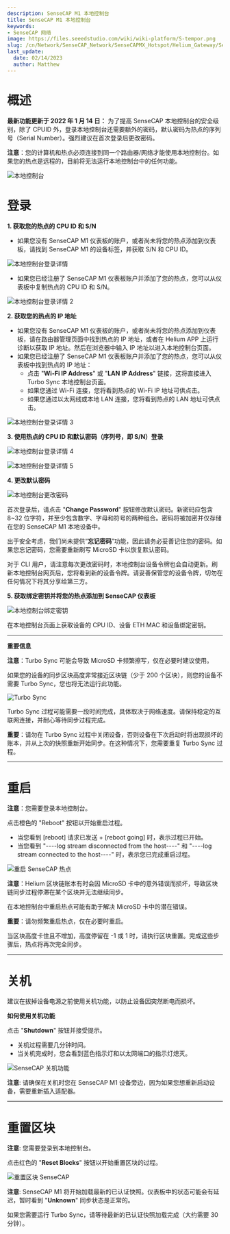 ```yaml
---
description: SenseCAP M1 本地控制台
title: SenseCAP M1 本地控制台
keywords:
- SenseCAP 网络
image: https://files.seeedstudio.com/wiki/wiki-platform/S-tempor.png
slug: /cn/Network/SenseCAP_Network/SenseCAPMX_Hotspot/Helium_Gateway/SenseCAP_M1/SenseCAP_M1_Local_Console
last_update:
  date: 02/14/2023
  author: Matthew
---
```



**概述**
============

**最新功能更新于 2022 年 1 月 14 日：** 为了提高 SenseCAP 本地控制台的安全级别，除了 CPUID 外，登录本地控制台还需要额外的密码，默认密码为热点的序列号（Serial Number）。强烈建议在首次登录后更改密码。

**注意**：您的计算机和热点必须连接到同一个路由器/网络才能使用本地控制台。如果您的热点是远程的，目前将无法运行本地控制台中的任何功能。

![本地控制台](https://www.sensecapmx.com/wp-content/uploads/2022/07/local-console.png)

**登录**
=========

**1\. 获取您的热点的 CPU ID 和 S/N**

*   如果您没有 SenseCAP M1 仪表板的账户，或者尚未将您的热点添加到仪表板，请找到 SenseCAP M1 的设备标签，并获取 S/N 和 CPU ID。

![本地控制台登录详情](https://www.sensecapmx.com/wp-content/uploads/2022/07/image-16.png)

*   如果您已经注册了 SenseCAP M1 仪表板账户并添加了您的热点，您可以从仪表板中复制热点的 CPU ID 和 S/N。

![本地控制台登录详情 2](https://www.sensecapmx.com/wp-content/uploads/2022/07/image-1-1.png)

**2\. 获取您的热点的 IP 地址**

*   如果您没有 SenseCAP M1 仪表板的账户，或者尚未将您的热点添加到仪表板，请在路由器管理页面中找到热点的 IP 地址，或者在 Helium APP 上运行诊断以获取 IP 地址。然后在浏览器中输入 IP 地址以进入本地控制台页面。
*   如果您已经注册了 SenseCAP M1 仪表板账户并添加了您的热点，您可以从仪表板中找到热点的 IP 地址：
    *   点击 "**Wi-Fi IP Address**" 或 "**LAN IP Address**" 链接，这将直接进入 Turbo Sync 本地控制台页面。
    *   如果您通过 Wi-Fi 连接，您将看到热点的 Wi-Fi IP 地址可供点击。
    *   如果您通过以太网线或本地 LAN 连接，您将看到热点的 LAN 地址可供点击。

![本地控制台登录详情 3](https://www.sensecapmx.com/wp-content/uploads/2022/07/wifi-name-ts-1.png)

**3\. 使用热点的 CPU ID 和默认密码（序列号，即 S/N）登录**

![本地控制台登录详情 4](https://www.sensecapmx.com/wp-content/uploads/2022/07/login-1.png)

![本地控制台登录详情 5](https://www.sensecapmx.com/wp-content/uploads/2022/07/image-2-1.png)

**4\. 更改默认密码**

![本地控制台更改密码](https://www.sensecapmx.com/wp-content/uploads/2022/07/change-password-1.png)

首次登录后，请点击 "**Change Password**" 按钮修改默认密码。新密码应包含 8~32 位字符，并至少包含数字、字母和符号的两种组合。密码将被加密并仅存储在您的 SenseCAP M1 本地设备中。

出于安全考虑，我们尚未提供“**忘记密码**”功能，因此请务必妥善记住您的密码。如果您忘记密码，您需要重新刷写 MicroSD 卡以恢复默认密码。

对于 CLI 用户，请注意每次更改密码时，本地控制台设备令牌也会自动更新。刷新本地控制台网页后，您将看到新的设备令牌。请妥善保管您的设备令牌，切勿在任何情况下将其分享给第三方。

**5\. 获取绑定密钥并将您的热点添加到 SenseCAP 仪表板**

![本地控制台绑定密钥](https://www.sensecapmx.com/wp-content/uploads/2022/07/image-3-2.png)

在本地控制台页面上获取设备的 CPU ID、设备 ETH MAC 和设备绑定密钥。

* * *

**重要信息**

**注意**：Turbo Sync 可能会导致 MicroSD 卡频繁擦写，仅在必要时建议使用。

如果您的设备的同步区块高度非常接近区块链（少于 200 个区块），则您的设备不需要 Turbo Sync，您也将无法运行此功能。

![Turbo Sync](https://www.sensecapmx.com/wp-content/uploads/2022/07/TS-console.png)

Turbo Sync 过程可能需要一段时间完成，具体取决于网络速度。请保持稳定的互联网连接，并耐心等待同步过程完成。

**重要**：请勿在 Turbo Sync 过程中关闭设备，否则设备在下次启动时将出现损坏的账本，并从上次的快照重新开始同步。在这种情况下，您需要重复 Turbo Sync 过程。

* * *

**重启**
==========

**注意**：您需要登录本地控制台。

点击橙色的 "Reboot" 按钮以开始重启过程。

*   当您看到 \[reboot\] 请求已发送 + \[reboot going\] 时，表示过程已开始。
*   当您看到 "----log stream disconnected from the host----" 和 "----log stream connected to the host----" 时，表示您已完成重启过程。

![重启 SenseCAP 热点](https://www.sensecapmx.com/wp-content/uploads/2022/07/image-4-2.png)

**注意**：Helium 区块链账本有时会因 MicroSD 卡中的意外错误而损坏，导致区块链同步过程停滞在某个区块并无法继续同步。

在本地控制台中重启热点可能有助于解决 MicroSD 卡中的潜在错误。

**重要**：请勿频繁重启热点，仅在必要时重启。

当区块高度卡住且不增加，高度停留在 -1 或 1 时，请执行区块重置。完成这些步骤后，热点将再次完全同步。

* * *

**关机**
=============

建议在拔掉设备电源之前使用关机功能，以防止设备因突然断电而损坏。

**如何使用关机功能**

点击 "**Shutdown**" 按钮并接受提示。

*   关机过程需要几分钟时间。
*   当关机完成时，您会看到蓝色指示灯和以太网端口的指示灯熄灭。

![SenseCAP 关机功能](https://www.sensecapmx.com/wp-content/uploads/2022/07/image-5-2.png)

**注意**: 请确保在关机时您在 SenseCAP M1 设备旁边，因为如果您想重新启动设备，需要重新插入适配器。

* * *

**重置区块**
===============

**注意**: 您需要登录到本地控制台。

点击红色的 "**Reset Blocks**" 按钮以开始重置区块的过程。

![重置区块 SenseCAP](https://www.sensecapmx.com/wp-content/uploads/2022/07/reset-blocks.png)

**注意**: SenseCAP M1 将开始加载最新的已认证快照。仪表板中的状态可能会有延迟，暂时看到 "**Unknown**" 同步状态是正常的。

如果您需要运行 Turbo Sync，请等待最新的已认证快照加载完成（大约需要 30 分钟）。